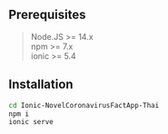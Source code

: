 ## Prerequisites
> Node.JS >= 14.x<br/>
> npm >= 7.x<br/>
> ionic >= 5.4<br/>

## Installation
```bash
cd Ionic-NovelCoronavirusFactApp-Thai
npm i
ionic serve
```
